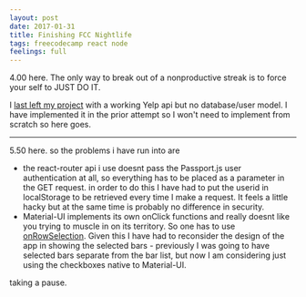 ```yaml
---
layout: post
date: 2017-01-31
title: Finishing FCC Nightlife
tags: freecodecamp react node
feelings: full
---
```


4.00 here. The only way to break out of a nonproductive streak is to force your self to JUST DO IT. 

I [last left my project](http://swyx.io/blog/2017/01/27/No-Zero-Days) with a working Yelp api but no database/user model. I have implemented it in the prior attempt so I won't need to implement from scratch so here goes.

---

5.50 here. so the problems i have run into are

- the react-router api i use doesnt pass the Passport.js user authentication at all, so everything has to be placed as a parameter in the GET request. in order to do this I have had to put the userid in localStorage to be retrieved every time I make a request. It feels a little hacky but at the same time is probably no difference in security.
- Material-UI implements its own onClick functions and really doesnt like you trying to muscle in on its territory. So one has to use [onRowSelection](http://www.material-ui.com/#/components/table). Given this I have had to reconsider the design of the app in showing the selected bars - previously I was going to have selected bars separate from the bar list, but now I am considering just using the checkboxes native to Material-UI.

taking a pause.
